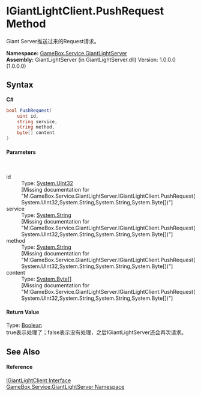# IGiantLightClient.PushRequest Method 
 

Giant Server推送过来的Request请求。

**Namespace:**&nbsp;<a href="df9677b3-bd7e-17b5-92ff-651277bf4c03">GameBox.Service.GiantLightServer</a><br />**Assembly:**&nbsp;GiantLightServer (in GiantLightServer.dll) Version: 1.0.0.0 (1.0.0.0)

## Syntax

**C#**<br />
``` C#
bool PushRequest(
	uint id,
	string service,
	string method,
	byte[] content
)
```


#### Parameters
&nbsp;<dl><dt>id</dt><dd>Type: <a href="http://msdn2.microsoft.com/zh-cn/library/ctys3981" target="_blank">System.UInt32</a><br />\[Missing <param name="id"/> documentation for "M:GameBox.Service.GiantLightServer.IGiantLightClient.PushRequest(System.UInt32,System.String,System.String,System.Byte[])"\]</dd><dt>service</dt><dd>Type: <a href="http://msdn2.microsoft.com/zh-cn/library/s1wwdcbf" target="_blank">System.String</a><br />\[Missing <param name="service"/> documentation for "M:GameBox.Service.GiantLightServer.IGiantLightClient.PushRequest(System.UInt32,System.String,System.String,System.Byte[])"\]</dd><dt>method</dt><dd>Type: <a href="http://msdn2.microsoft.com/zh-cn/library/s1wwdcbf" target="_blank">System.String</a><br />\[Missing <param name="method"/> documentation for "M:GameBox.Service.GiantLightServer.IGiantLightClient.PushRequest(System.UInt32,System.String,System.String,System.Byte[])"\]</dd><dt>content</dt><dd>Type: <a href="http://msdn2.microsoft.com/zh-cn/library/yyb1w04y" target="_blank">System.Byte</a>[]<br />\[Missing <param name="content"/> documentation for "M:GameBox.Service.GiantLightServer.IGiantLightClient.PushRequest(System.UInt32,System.String,System.String,System.Byte[])"\]</dd></dl>

#### Return Value
Type: <a href="http://msdn2.microsoft.com/zh-cn/library/a28wyd50" target="_blank">Boolean</a><br />true表示处理了；false表示没有处理，之后IGiantLightServer还会再次请求。

## See Also


#### Reference
<a href="477c1e5e-3892-ea8c-b540-b61c793134fb">IGiantLightClient Interface</a><br /><a href="df9677b3-bd7e-17b5-92ff-651277bf4c03">GameBox.Service.GiantLightServer Namespace</a><br />